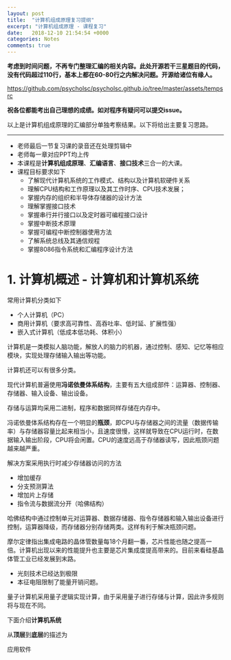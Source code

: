 ```yaml
---
layout: post
title:  "计算机组成原理复习提纲"
excerpt: "计算机组成原理 - 课程复习"
date:   2018-12-10 21:54:54 +0000
categories: Notes
comments: true
---
```




**考虑到时间问题，不再专门整理汇编的相关内容。此处开源若干三星题目的代码，没有代码超过110行，基本上都在60-80行之内解决问题。开源给诸位有缘人。**

https://github.com/psycholsc/psycholsc.github.io/tree/master/assets/tempsrc

**祝各位都能考出自己理想的成绩。如对程序有疑问可以提交issue。**

以上是计算机组成原理的汇编部分单独考察结果。以下将给出主要复习思路。

---

- 老师最后一节复习课的录音还在处理剪辑中
- 老师每一章对应PPT均上传
- 本课程是**计算机组成原理**、**汇编语言**、**接口技术**三合一的大课。
- 课程目标要求如下
    - 了解现代计算机系统的工作模式、结构以及计算机软硬件关系
    - 理解CPU结构和工作原理以及其工作时序、CPU技术发展；
    - 掌握内存的组织和半导体存储器的设计方法
    - 理解掌握接口技术
    - 掌握串行并行接口以及定时器可编程接口设计
    - 掌握中断技术原理
    - 掌握可编程中断控制器使用方法
    - 了解系统总线及其通信规程
    - 掌握8086指令系统和汇编程序设计方法

# 1. 计算机概述 - 计算机和计算机系统

常用计算机分类如下

- 个人计算机（PC）
- 商用计算机（要求高可靠性、高吞吐率、低时延、扩展性强）
- 嵌入式计算机（低成本低功耗、体积小）

计算机是一类模拟人脑功能，解放人的脑力的机器，通过控制、感知、记忆等相应模块，实现处理存储输入输出等功能。

计算机还可以有很多分类。

现代计算机普遍使用**冯诺依曼体系结构**，主要有五大组成部件：运算器、控制器、存储器、输入设备、输出设备。

存储与运算均采用二进制，程序和数据同样存储在内存中。

冯诺依曼体系结构存在一个明显的**瓶颈**，即CPU与存储器之间的流量（数据传输率）与存储器容量比起来相当小，且速度很慢，这样就导致在CPU运行时，在数据输入输出阶段，CPU将会闲置。CPU的速度远高于存储器读写，因此瓶颈问题越来越严重。

解决方案采用执行时减少存储器访问的方法

- 增加缓存
- 分支预测算法
- 增加片上存储
- 指令流与数据流分开（哈佛结构）

哈佛结构中通过控制单元对运算器、数据存储器、指令存储器和输入输出设备进行控制，运算器降级，而存储器分别存储两类。这样有利于解决瓶颈问题。

摩尔定律指出集成电路的晶体管数量每18个月翻一番，芯片性能也随之提高一倍。计算机出现以来的性能提升也主要是芯片集成度提高带来的。目前来看硅基晶体管工业已经发展到末路。

- 光刻技术已经达到极限
- 本征电阻限制了能量开销问题。

量子计算机采用量子逻辑实现计算，由于采用量子进行存储与计算，因此许多规则将与现在不同。

下面介绍**计算机系统**

从**顶层**到**底层**的描述为

应用软件